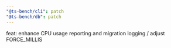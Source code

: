 ```yaml
---
"@ts-bench/cli": patch
"@ts-bench/db": patch
---
```


feat: enhance CPU usage reporting and migration logging / adjust FORCE_MILLIS
